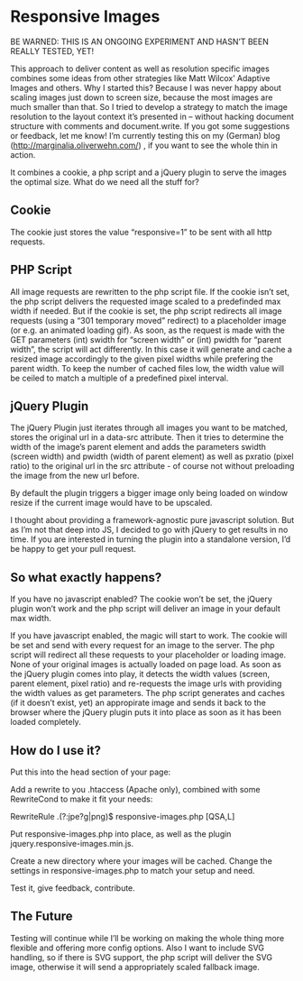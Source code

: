 Responsive Images
=================

BE WARNED: THIS IS AN ONGOING EXPERIMENT AND HASN’T BEEN REALLY TESTED, YET! 

This approach to deliver content as well as resolution specific images combines some ideas from other strategies like Matt Wilcox’ Adaptive Images and others. Why I started this? Because I was never happy about scaling images just down to screen size, because the most images are much smaller than that. So I tried to develop a strategy to match the image resolution to the layout context it’s presented in – without hacking document structure with comments and document.write. If you got some suggestions or feedback, let me know! I’m currently testing this on my (German) blog (http://marginalia.oliverwehn.com/) , if you want to see the whole thin in action.

It combines a cookie, a php script and a jQuery plugin to serve the images the optimal size. What do we need all the stuff for?

Cookie
------

The cookie just stores the value “responsive=1” to be sent with all http requests.


PHP Script
----------

All image requests are rewritten to the php script file. If the cookie isn’t set, the php script delivers the requested image scaled to a predefinded max width if needed. But if the cookie is set, the php script redirects all image requests (using a “301 temporary moved” redirect) to a placeholder image (or e.g. an animated loading gif). As soon, as the request is made with the GET parameters (int) swidth for “screen width” or (int) pwidth for “parent width”, the script will act differently. In this case it will generate and cache a resized image accordingly to the given pixel widths while prefering the parent width. To keep the number of cached files low, the width value will be ceiled to match a multiple of a predefined pixel interval.


jQuery Plugin
-------------

The jQuery Plugin just iterates through all images you want to be matched, stores the original url in a data-src attribute. Then it tries to determine the width of the image’s parent element and adds the parameters swidth (screen width) and pwidth (width of parent element) as well as pxratio (pixel ratio) to the original url in the src attribute - of course not without preloading the image from the new url before. 

By default the plugin triggers a bigger image only being loaded on window resize if the current image would have to be upscaled.

I thought about providing a framework-agnostic pure javascript solution. But as I’m not that deep into JS, I decided to go with jQuery to get results in no time. If you are interested in turning the plugin into a standalone version, I’d be happy to get your pull request.


So what exactly happens?
------------------------

If you have no javascript enabled? The cookie won’t be set, the jQuery plugin won’t work and the php script will deliver an image in your default max width.

If you have javascript enabled, the magic will start to work. The cookie will be set and send with every request for an image to the server. The php script will redirect all these requests to your placeholder or loading image. None of your original images is actually loaded on page load. As soon as the jQuery plugin comes into play, it detects the width values (screen, parent element, pixel ratio) and re-requests the image urls with providing the width values as get parameters. The php script generates and caches (if it doesn’t exist, yet) an appropirate image and sends it back to the browser where the jQuery plugin puts it into place as soon as it has been loaded completely.


How do I use it?
----------------

Put this into the head section of your page:

<script>
	document.cookie='responsive=1';
</script>
<script src="//ajax.googleapis.com/ajax/libs/jquery/1.8.3/jquery.min.js"></script>
<script src="url/to/js/jquery.responsiveimages.min.js"></script>


Add a rewrite to you .htaccess (Apache only), combined with some RewriteCond to make it fit your needs:

RewriteRule \.(?:jpe?g|png)$ responsive-images.php [QSA,L]

Put responsive-images.php into place, as well as the plugin jquery.responsive-images.min.js.

Create a new directory where your images will be cached. Change the settings in responsive-images.php to match your setup and need.

Test it, give feedback, contribute.


The Future
----------

Testing will continue while I’ll be working on making the whole thing more flexible and offering more config options. Also I want to include SVG handling, so if there is SVG support, the php script will deliver the SVG image, otherwise it will send a appropriately scaled fallback image.